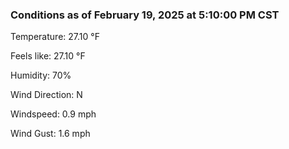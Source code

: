 ### Conditions as of February 19, 2025 at 5:10:00 PM CST 

Temperature: 27.10 &deg;F

Feels like: 27.10 &deg;F

Humidity: 70%

Wind Direction: N

Windspeed: 0.9 mph

Wind Gust: 1.6 mph

